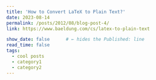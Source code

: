 ```yaml
---
title: 'How to Convert LaTeX to Plain Text?'
date: 2023-08-14
permalink: /posts/2012/08/blog-post-4/
link: https://www.baeldung.com/cs/latex-to-plain-text

show_date: false      # ← hides the Published: line
read_time: false  
tags:
  - cool posts
  - category1
  - category2
---
```

